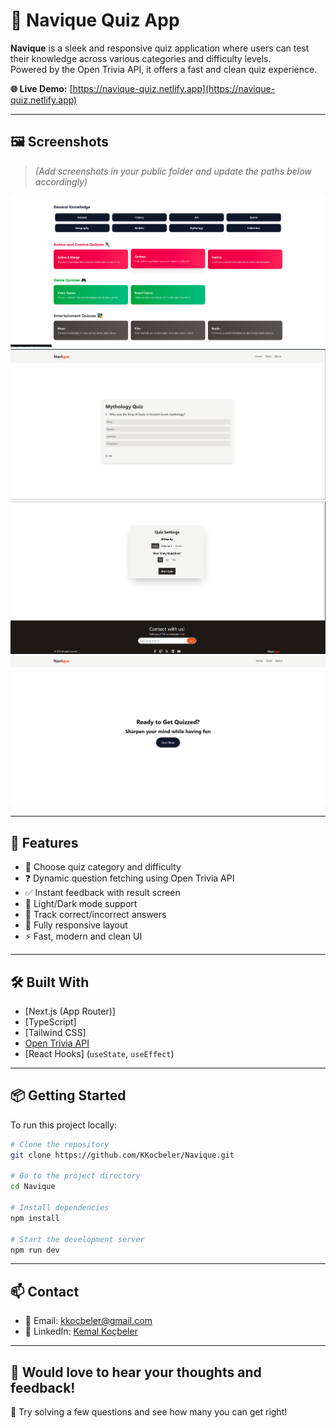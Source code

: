# 🧠 Navique Quiz App

**Navique** is a sleek and responsive quiz application where users can test their knowledge across various categories and difficulty levels.  
Powered by the Open Trivia API, it offers a fast and clean quiz experience.

**🌐 Live Demo:** [https://navique-quiz.netlify.app](https://navique-quiz.netlify.app)

---

## 🖼️ Screenshots

> *(Add screenshots in your public folder and update the paths below accordingly)*

![Start Quiz](public/git-images/tests.png)  
![Question Page](public/git-images/quiz.png)  
![Settings Page](public/git-images/settings.png)
![Home Page](public/git-images/home.png)

---

## 🚀 Features

- 🎯 Choose quiz category and difficulty
- ❓ Dynamic question fetching using Open Trivia API
- ✅ Instant feedback with result screen
- 🌙 Light/Dark mode support
- 🧠 Track correct/incorrect answers
- 📱 Fully responsive layout
- ⚡ Fast, modern and clean UI

---

## 🛠️ Built With

- [Next.js (App Router)]
- [TypeScript]
- [Tailwind CSS]
- [Open Trivia API](https://opentdb.com/)
- [React Hooks] (`useState`, `useEffect`)

---

## 📦 Getting Started

To run this project locally:

```bash
# Clone the repository
git clone https://github.com/KKocbeler/Navique.git

# Go to the project directory
cd Navique

# Install dependencies
npm install

# Start the development server
npm run dev
```

---

## 📫 Contact

- 📧 Email: kkocbeler@gmail.com  
- 💼 LinkedIn: [Kemal Koçbeler](https://www.linkedin.com/in/kemalkocbeler/)

---

## 🙌 Would love to hear your thoughts and feedback!  
🧪 Try solving a few questions and see how many you can get right!
